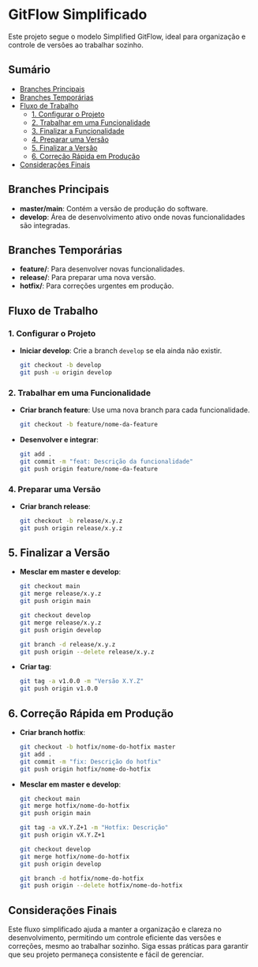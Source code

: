 # GitFlow Simplificado

Este projeto segue o modelo Simplified GitFlow, ideal para organização e controle de versões ao trabalhar sozinho.

## Sumário

- [Branches Principais](#branches-principais)
- [Branches Temporárias](#branches-temporárias)
- [Fluxo de Trabalho](#fluxo-de-trabalho)
  - [1. Configurar o Projeto](#1-configurar-o-projeto)
  - [2. Trabalhar em uma Funcionalidade](#2-trabalhar-em-uma-funcionalidade)
  - [3. Finalizar a Funcionalidade](#3-finalizar-a-funcionalidade)
  - [4. Preparar uma Versão](#4-preparar-uma-versão)
  - [5. Finalizar a Versão](#5-finalizar-a-versão)
  - [6. Correção Rápida em Produção](#6-correção-rápida-em-produção)
- [Considerações Finais](#considerações-finais)

## Branches Principais

- **master/main**: Contém a versão de produção do software.
- **develop**: Área de desenvolvimento ativo onde novas funcionalidades são integradas.

## Branches Temporárias

- **feature/**: Para desenvolver novas funcionalidades.
- **release/**: Para preparar uma nova versão.
- **hotfix/**: Para correções urgentes em produção.

## Fluxo de Trabalho

### 1. Configurar o Projeto

- **Iniciar develop**: Crie a branch `develop` se ela ainda não existir.

    ```bash
    git checkout -b develop
    git push -u origin develop

### 2. Trabalhar em uma Funcionalidade

- **Criar branch feature**: Use uma nova branch para cada funcionalidade.

    ```bash
    git checkout -b feature/nome-da-feature

- **Desenvolver e integrar**:

    ```bash
    git add .
    git commit -m "feat: Descrição da funcionalidade"
    git push origin feature/nome-da-feature

### 4. Preparar uma Versão

- **Criar branch release**:

    ```bash
    git checkout -b release/x.y.z
    git push origin release/x.y.z

## 5. Finalizar a Versão

- **Mesclar em master e develop**:

    ```bash
    git checkout main
    git merge release/x.y.z
    git push origin main

    git checkout develop
    git merge release/x.y.z
    git push origin develop

    git branch -d release/x.y.z
    git push origin --delete release/x.y.z

- **Criar tag**:

    ```bash
    git tag -a v1.0.0 -m "Versão X.Y.Z"
    git push origin v1.0.0

## 6. Correção Rápida em Produção

- **Criar branch hotfix**:

    ```bash
    git checkout -b hotfix/nome-do-hotfix master
    git add .
    git commit -m "fix: Descrição do hotfix"
    git push origin hotfix/nome-do-hotfix

- **Mesclar em master e develop**:

    ```bash
    git checkout main
    git merge hotfix/nome-do-hotfix
    git push origin main

    git tag -a vX.Y.Z+1 -m "Hotfix: Descrição"
    git push origin vX.Y.Z+1

    git checkout develop
    git merge hotfix/nome-do-hotfix
    git push origin develop

    git branch -d hotfix/nome-do-hotfix
    git push origin --delete hotfix/nome-do-hotfix

## Considerações Finais

Este fluxo simplificado ajuda a manter a organização e clareza no desenvolvimento, permitindo um controle eficiente das versões e correções, mesmo ao trabalhar sozinho. Siga essas práticas para garantir que seu projeto permaneça consistente e fácil de gerenciar.

